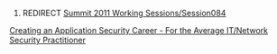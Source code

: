 1.  REDIRECT [Summit 2011 Working
    Sessions/Session084](Summit_2011_Working_Sessions/Session084 "wikilink")

[Creating an Application Security Career - For the Average IT/Network
Security Practitioner](Category:Summit_2011_OWASP_Track "wikilink")
